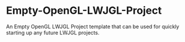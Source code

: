 Empty-OpenGL-LWJGL-Project
==========================

An Empty OpenGL LWJGL Project template that can be used for quickly starting up any future LWJGL projects.
